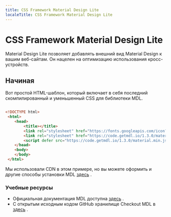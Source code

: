 ```yaml
---
title: CSS Framework Material Design Lite
localeTitle: CSS Framework Material Design Lite
---
```

# CSS Framework Material Design Lite

Material Design Lite позволяет добавлять внешний вид Material Design к вашим веб-сайтам. Он нацелен на оптимизацию использования кросс-устройств.

## Начиная

Вот простой HTML-шаблон, который включает в себя последний скомпилированный и уменьшенный CSS для библиотеки MDL.

```html

<!DOCTYPE html> 
 <html> 
    <head> 
        <title></title> 
        <link rel="stylesheet" href="https://fonts.googleapis.com/icon?family=Material+Icons"> 
        <link rel="stylesheet" href="https://code.getmdl.io/1.3.0/material.indigo-pink.min.css"> 
        <script defer src="https://code.getmdl.io/1.3.0/material.min.js"></script> 
    </head> 
    <body> 
    </body> 
 </html> 
```

Мы использовали CDN в этом примере, но вы можете оформить и другие способы установки MDL [здесь](https://getmdl.io/started/index.html) .

### Учебные ресурсы

*   Официальная документация MDL доступна [здесь](https://getmdl.io/started/index.html) .
*   С открытым исходным кодом GitHub хранилище Checkout MDL в [здесь](https://github.com/google/material-design-lite) .
